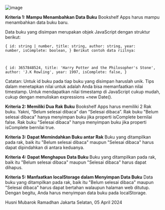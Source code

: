 ![image](https://github.com/husnimr/bookshelf-apps/assets/118866154/f739b023-5dbb-4cd9-a171-8db9ac48a14d)

**Kriteria 1: Mampu Menambahkan Data Buku**
Bookshelf Apps harus mampu menambahkan data buku baru.

Data buku yang disimpan merupakan objek JavaScript dengan struktur berikut:

<code>{
  id: string | number,
  title: string,
  author: string,
  year: number,
  isComplete: boolean,
}
Berikut contoh data riilnya:

{
  id: 3657848524,
  title: 'Harry Potter and the Philosopher\'s Stone',
  author: 'J.K Rowling',
  year: 1997,
  isComplete: false,
}
</code>

Catatan:
Untuk id buku pada tiap buku yang disimpan haruslah unik. Tips dalam menetapkan nilai untuk adalah Anda bisa memanfaatkan nilai timestamp. Untuk mendapatkan nilai timestamp di JavaScript cukup mudah, cukup dengan menuliskan expressions +new Date().

**Kriteria 2: Memiliki Dua Rak Buku**
Bookshelf Apps harus memiliki 2 Rak buku. Yakni, “Belum selesai dibaca” dan “Selesai dibaca”.
Rak buku "Belum selesai dibaca" hanya menyimpan buku jika properti isComplete bernilai false.
Rak buku "Selesai dibaca" hanya menyimpan buku jika properti isComplete bernilai true.

**Kriteria 3: Dapat Memindahkan Buku antar Rak**
Buku yang ditampilkan pada rak, baik itu "Belum selesai dibaca" maupun "Selesai dibaca" harus dapat dipindahkan di antara keduanya.

**Kriteria 4: Dapat Menghapus Data Buku**
Buku yang ditampilkan pada rak, baik itu "Belum selesai dibaca" maupun "Selesai dibaca" harus dapat dihapus.

**Kriteria 5: Manfaatkan localStorage dalam Menyimpan Data Buku**
Data buku yang ditampilkan pada rak, baik itu "Belum selesai dibaca" maupun "Selesai dibaca" harus dapat bertahan walaupun halaman web ditutup.
Dengan begitu, Anda harus menyimpan data buku pada localStorage.


Husni Mubarok Ramadhan
Jakarta Selatan, 05 April 2024
